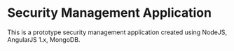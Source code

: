 # Security Management Application

This is a prototype security management application created using NodeJS, AngularJS 1.x, MongoDB.
